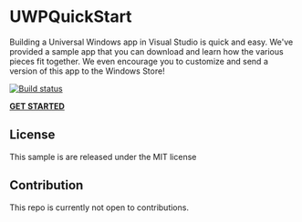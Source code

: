 # UWPQuickStart
Building a Universal Windows app in Visual Studio is quick and easy. We've provided a sample app that you can download and learn how the various pieces fit together. We even encourage you to customize and send a version of this app to the Windows Store!

[![Build status](https://ci.appveyor.com/api/projects/status/vxtd1ltcxkdfqnes?svg=true)](https://ci.appveyor.com/project/rido-min/uwpquickstart)

**[GET STARTED](http://microsoft.github.io/UWPQuickStart/index.html)**

## License
This sample is are released under the MIT license

## Contribution
This repo is currently not open to contributions.
